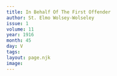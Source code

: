 ```yaml
---
title: In Behalf Of The First Offender
author: St. Elmo Wolsey-Wolseley
issue: 1
volume: 11
year: 1916
month: 45
day: V
tags:
layout: page.njk
image:
---
```

